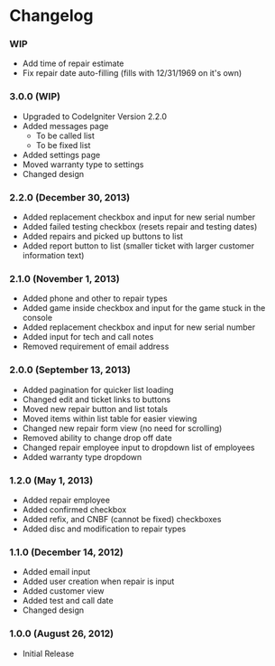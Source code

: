 # Changelog

### WIP

* Add time of repair estimate
* Fix repair date auto-filling (fills with 12/31/1969 on it's own)

### 3.0.0 (WIP)

* Upgraded to CodeIgniter Version 2.2.0
* Added messages page
    * To be called list
    * To be fixed list
* Added settings page
* Moved warranty type to settings
* Changed design

### 2.2.0 (December 30, 2013)

* Added replacement checkbox and input for new serial number
* Added failed testing checkbox (resets repair and testing dates)
* Added repairs and picked up buttons to list
* Added report button to list (smaller ticket with larger customer information text)

### 2.1.0 (November 1, 2013)

* Added phone and other to repair types
* Added game inside checkbox and input for the game stuck in the console
* Added replacement checkbox and input for new serial number
* Added input for tech and call notes
* Removed requirement of email address

### 2.0.0 (September 13, 2013)

* Added pagination for quicker list loading
* Changed edit and ticket links to buttons
* Moved new repair button and list totals
* Moved items within list table for easier viewing
* Changed new repair form view (no need for scrolling)
* Removed ability to change drop off date
* Changed repair employee input to dropdown list of employees
* Added warranty type dropdown

### 1.2.0 (May 1, 2013)

* Added repair employee
* Added confirmed checkbox
* Added refix, and CNBF (cannot be fixed) checkboxes
* Added disc and modification to repair types

### 1.1.0 (December 14, 2012)

* Added email input
* Added user creation when repair is input
* Added customer view
* Added test and call date
* Changed design

### 1.0.0 (August 26, 2012)

* Initial Release